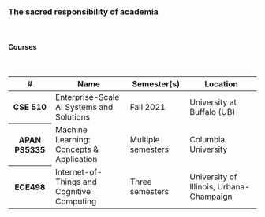 <div class="block-title"><h3>The sacred responsibility of academia</h3></div>
<br>

#### Courses
<br>

<table class="table">
  <thead class="table-light">
    <tr>
      <th scope="col">#</th>
      <th scope="col">Name</th>
      <th scope="col">Semester(s)</th>
      <th scope="col">Location</th>
    </tr>
  </thead>
  <tbody>
  <!-- Put your course below this line -->
    <tr>
      <th scope="row">CSE 510</th>
      <td>Enterprise-Scale AI Systems and Solutions</td>
      <td>Fall 2021</td>
      <td>University at Buffalo (UB)</td>
    </tr>
    <tr>
      <th scope="row">APAN PS5335</th>
      <td>Machine Learning: Concepts & Application</td>
      <td>Multiple semesters</td>
      <td>Columbia University</td>
    </tr>
    <tr>
      <th scope="row">ECE498</th>
      <td>Internet-of-Things and Cognitive Computing</td>
      <td>Three semesters</td>
      <td>University of Illinois, Urbana-Champaign</td>
    </tr>
  </tbody>
</table>